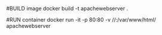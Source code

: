 

#BUILD image
docker build -t apachewebserver .

#RUN container
docker run -it -p 80:80 -v /<path-of-file>/:/var/www/html/ apachewebserver